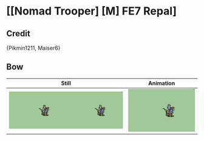 # [\[Nomad Trooper\] \[M\] FE7 Repal]

## Credit

{Pikmin1211, Maiser6}
	
## Bow

| Still | Animation |
| :---: | :-------: |
| ![Bow still](./Bow_000.png) | ![Bow animation](./Bow.gif) |
